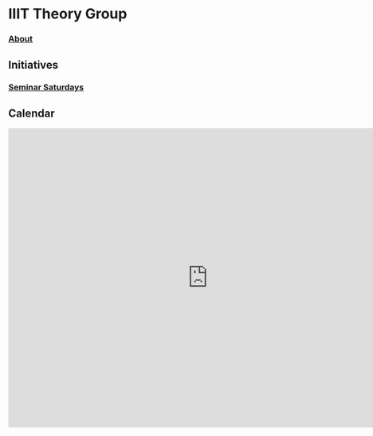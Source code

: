 IIIT Theory Group
=================

### [About](About.md)

Initiatives
-----------
### [Seminar Saturdays](Initiatives/Seminar-Saturdays/)

Calendar
--------
<iframe src="https://calendar.google.com/calendar/embed?src=vnl9sdq7oofipibho132r2e024%40group.calendar.google.com&ctz=Asia%2FKolkata&amp;mode=AGENDA" style="border: 0" width="800" height="600" frameborder="0" scrolling="no"></iframe>
